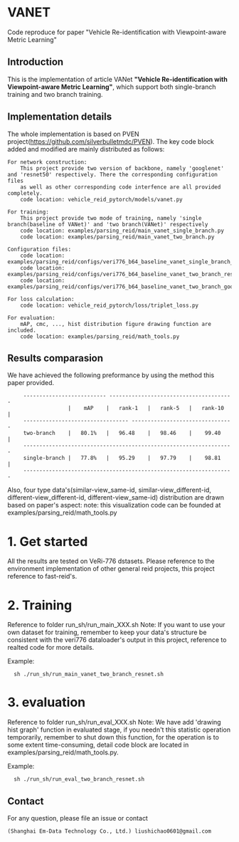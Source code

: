 # VANET
Code reproduce for paper "Vehicle Re-identification with Viewpoint-aware Metric Learning"

## Introduction

This is the implementation of article VANet **"Vehicle Re-identification with Viewpoint-aware Metric Learning"**, which support both
single-branch training and two branch training.

## Implementation details 

The whole implementation is based on PVEN project(https://github.com/silverbulletmdc/PVEN). The key code block added and modified are mainly distributed as follows:
   
    For network construction:
        This project provide two version of backbone, namely 'googlenet' and 'resnet50' respectively. There the corresponding configuration files 
        as well as other corresponding code interfence are all provided completely.
        code location: vehicle_reid_pytorch/models/vanet.py
    
    For training:
        This project provide two mode of training, namely 'single branch(baseline of VANet)' and 'two branch(VANet)' respectively
        code location: examples/parsing_reid/main_vanet_single_branch.py
        code location: examples/parsing_reid/main_vanet_two_branch.py
    
    Configuration files:
        code location: examples/parsing_reid/configs/veri776_b64_baseline_vanet_single_branch_resnet.yml
        code location: examples/parsing_reid/configs/veri776_b64_baseline_vanet_two_branch_resnet.yml
        code location: examples/parsing_reid/configs/veri776_b64_baseline_vanet_two_branch_googlenet.yml
    
    For loss calculation:
        code location: vehicle_reid_pytorch/loss/triplet_loss.py
    
    For evaluation:
        mAP, cmc, ..., hist distribution figure drawing function are included.
        code location: examples/parsing_reid/math_tools.py

## Results comparasion

We have achieved the following preformance by using the method this paper provided. 

         -------------------------- ---------------------------------------
                       |    mAP    |   rank-1   |   rank-5   |   rank-10  |
         --------------------------------- --------------------------------
         two-branch    |   80.1%   |   96.48    |   98.46    |    99.40   | 
         ------------------------------------------------------------------
         single-branch |   77.8%   |   95.29    |   97.79    |    98.81   |
         ------------------------------------------------------------------

Also, four type data's(similar-view_same-id, similar-view_different-id, different-view_different-id, different-view_same-id) distribution are drawn based on paper's aspect:
note: this visualization code can be founded at examples/parsing_reid/math_tools.py 


# 1. Get started

All the results are tested on VeRi-776 dstasets.
Please reference to the environment implementation of other general reid projects, this project reference to fast-reid's. 


# 2. Training

Reference to folder run_sh/run_main_XXX.sh
Note: If you want to use your own dataset for training, remember to keep your data's structure
be consistent with the veri776 dataloader's output in this project, reference to realted code for more details.

Example:
      
      sh ./run_sh/run_main_vanet_two_branch_resnet.sh

# 3. evaluation

Reference to folder run_sh/run_eval_XXX.sh
Note: We have add 'drawing hist graph' function in evaluated stage, if you needn't this statistic operation temporarily,
remember to shut down this function, for the operation is to some extent time-consuming, detail code block are located in examples/parsing_reid/math_tools.py.

Example:

      sh ./run_sh/run_eval_two_branch_resnet.sh

## Contact

For any question, please file an issue or contact

```
(Shanghai Em-Data Technology Co., Ltd.) liushichao0601@gmail.com
```

